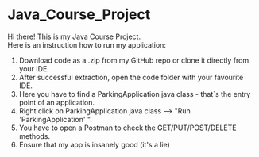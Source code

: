 # Java_Course_Project
Hi there! This is my Java Course Project.\
Here is an instruction how to run my application:
1. Download code as a .zip from my GitHub repo or clone it directly from your IDE.
2. After successful extraction, open the code folder with your favourite IDE.
3. Here you have to find a ParkingApplication java class - that`s the entry point of an application.
4. Right click on ParkingApplication java class --> "Run 'ParkingApplication' ".
5. You have to open a Postman to check the GET/PUT/POST/DELETE methods.
6. Ensure that my app is insanely good (it's a lie)